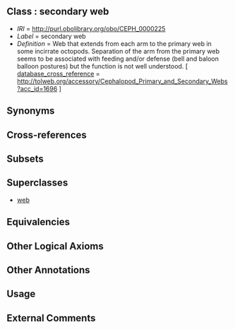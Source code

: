 
## Class : secondary web

 * *IRI* = http://purl.obolibrary.org/obo/CEPH_0000225
 * *Label* = secondary web
 * *Definition* = Web that extends from each arm to the primary web in some incirrate octopods. Separation of the arm from the primary web seems to be associated with feeding and/or defense (bell and baloon balloon postures) but the function is not well understood. [ [database_cross_reference](../../ef/oboInOwl#hasDbXref.md) = http://tolweb.org/accessory/Cephalopod_Primary_and_Secondary_Webs?acc_id=1696 ]

## Synonyms


## Cross-references


## Subsets


## Superclasses

 * [web](../../CEPH/80/CEPH_0000280.md)

## Equivalencies


## Other Logical Axioms


## Other Annotations


## Usage


## External Comments

